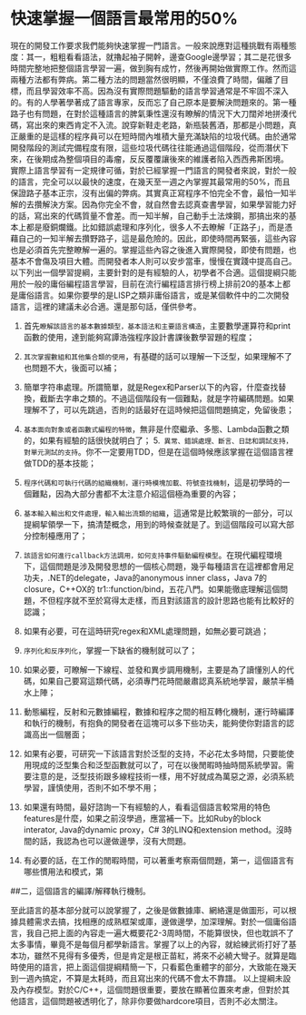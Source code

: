 # 快速掌握一個語言最常用的50%


現在的開發工作要求我們能夠快速掌握一門語言。一般來說應對這種挑戰有兩種態度：其一，粗粗看看語法，就擼起袖子開幹，邊查Google邊學習；其二是花很多時間完整地把整個語言學習一遍，做到胸有成竹，然後再開始做實際工作。然而這兩種方法都有弊病。第二種方法的問題當然很明顯，不僅浪費了時間，偏離了目標，而且學習效率不高。因為沒有實際問題驅動的語言學習通常是不牢固不深入的。有的人學著學著成了語言專家，反而忘了自己原本是要解決問題來的。第一種路子也有問題，在對於這種語言的脾氣秉性還沒有瞭解的情況下大刀闊斧地拼湊代碼，寫出來的東西肯定不入流。說穿新鞋走老路，新瓶裝舊酒，那都是小問題，真正嚴重的是這樣的程序員可以在短時間內堆積大量充滿缺陷的垃圾代碼。由於通常開發階段的測試完備程度有限，這些垃圾代碼往往能通過這個階段，從而潛伏下來，在後期成為整個項目的毒瘤，反反覆覆讓後來的維護者陷入西西弗斯困境。
實際上語言學習有一定規律可循，對於已經掌握一門語言的開發者來說，對於一般的語言，完全可以以最快的速度，在幾天至一週之內掌握其最常用的50%，而且保證路子基本正宗，沒有出偏的弊病。其實真正寫程序不怕完全不會，最怕一知半解的去攢解決方案。因為你完全不會，就自然會去認真查書學習，如果學習能力好的話，寫出來的代碼質量不會差。而一知半解，自己動手土法煉鋼，那搞出來的基本上都是廢銅爛鐵。比如錯誤處理和序列化，很多人不去瞭解「正路子」，而是憑藉自己的一知半解去攢野路子，這是最危險的。因此，即使時間再緊張，這些內容也是必須首先完整瞭解一遍的。掌握這些內容之後進入實際開發，即使有問題，也基本不會傷及項目大體。而開發者本人則可以安步當車，慢慢在實踐中提高自己。
以下列出一個學習提綱，主要針對的是有經驗的人，初學者不合適。這個提綱只能用於一般的庸俗編程語言學習，目前在流行編程語言排行榜上排前20的基本上都是庸俗語言。如果你要學的是LISP之類非庸俗語言，或是某個軟件中的二次開發語言，這裡的建議未必合適。還是那句話，僅供參考。
 
 
1. 首先`瞭解該語言的基本數據類型，基本語法和主要語言構造`，主要數學運算符和print函數的使用，達到能夠寫譚浩強程序設計書課後數學習題的程度；
2. `其次掌握數組和其他集合類的使用`，有基礎的話可以理解一下泛型，如果理解不了也問題不大，後面可以補；
3. 簡單字符串處理。所謂簡單，就是Regex和Parser以下的內容，什麼查找替換，截斷去字串之類的。不過這個階段有一個難點，就是字符編碼問題。如果理解不了，可以先跳過，否則的話最好在這時候把這個問題搞定，免留後患；
4. `基本面向對象或者函數式編程的特徵`，無非是什麼繼承、多態、Lambda函數之類的，如果有經驗的話很快就明白了；
5.` 異常、錯誤處理、斷言、日誌和調試支持，對單元測試的支持`。你不一定要用TDD，但是在這個時候應該掌握在這個語言裡做TDD的基本技能；
6. `程序代碼和可執行代碼的組織機制，運行時模塊加載、符號查找機制`，這是初學時的一個難點，因為大部分書都不太注意介紹這個極為重要的內容；
7. `基本輸入輸出和文件處理，輸入輸出流類的組織`，這通常是比較繁瑣的一部分，可以提綱挈領學一下，搞清楚概念，用到的時候查就是了。到這個階段可以寫大部分控制檯應用了；

8. `該語言如何進行callback方法調用，如何支持事件驅動編程模型`。在現代編程環境下，這個問題是涉及開發思想的一個核心問題，幾乎每種語言在這裡都會用足功夫，.NET的delegate，Java的anonymous inner class，Java 7的closure，C++OX的 tr1::function/bind，五花八門。如果能徹底理解這個問題，不但程序就不至於寫得太走樣，而且對該語言的設計思路也能有比較好的認識；
9. 如果有必要，可在這時研究regex和XML處理問題，如無必要可跳過；
10. `序列化和反序列化`，掌握一下缺省的機制就可以了；
11. 如果必要，可瞭解一下線程、並發和異步調用機制，主要是為了讀懂別人的代碼，如果自己要寫這類代碼，必須專門花時間嚴肅認真系統地學習，嚴禁半桶水上陣；
12. 動態編程，反射和元數據編程，數據和程序之間的相互轉化機制，運行時編譯和執行的機制，有抱負的開發者在這塊可以多下些功夫，能夠使你對語言的認識高出一個層面；
13. 如果有必要，可研究一下該語言對於泛型的支持，不必花太多時間，只要能使用現成的泛型集合和泛型函數就可以了，可在以後閒暇時抽時間系統學習。需要注意的是，泛型技術跟多線程技術一樣，用不好就成為萬惡之源，必須系統學習，謹慎使用，否則不如不學不用；
14. 如果還有時間，最好諮詢一下有經驗的人，看看這個語言較常用的特色features是什麼，如果之前沒學過，應當補一下。比如Ruby的block interator, Java的dynamic proxy，C# 3的LINQ和extension method。沒時間的話，我認為也可以邊做邊學，沒有大問題。
15. 有必要的話，在工作的閒暇時間，可以著重考察兩個問題，第一，這個語言有哪些慣用法和模式，第

##二，這個語言的編譯/解釋執行機制。

至此語言的基本部分就可以說掌握了，之後是做數據庫、網絡還是做圖形，可以根據具體需求去搞，找相應的成熟框架或庫，邊做邊學，加深理解。對於一個庸俗語言，我自己把上面的內容走一遍大概要花2-3周時間，不能算很快，但也耽誤不了太多事情，畢竟不是每個月都學新語言。掌握了以上的內容，就給練武術打好了基本功，雖然不見得有多優秀，但是肯定是根正苗紅，將來不必繞大彎子。就算是臨時使用的語言，把上面這個提綱精簡一下，只看藍色重體字的部分，大致能在幾天到一週內搞定，不算是太耗時，而且寫出來的代碼不會太不靠譜。
以上提綱未設及內存模型。對於C/C++，這個問題很重要，要放在顯著位置來考慮，但對於其他語言，這個問題被透明化了，除非你要做hardcore項目，否則不必太關注。